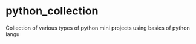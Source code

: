 # python_collection
Collection of various types of python mini projects using basics of python langu
